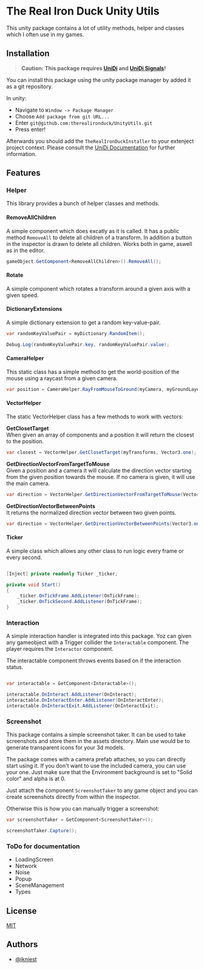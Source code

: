 
# The Real Iron Duck Unity Utils

This unity package contains a lot of utility methods, helper and classes which I often use in my games.


## Installation

> **Caution: This package requires [UniDi](https://github.com/UniDi/UniDi) and [UniDi Signals](https://github.com/UniDi/UniDi-Signals)!**

You can install this package using the unity package manager by added it as a git repository.

In unity:
- Navigate to `Window -> Package Manager`
- Choose `Add package from git URL...`
- Enter `git@github.com:therealironduck/UnityUtils.git`
- Press enter!

Afterwards you should add the `TheRealIronDuckInstaller` to your extenject project context. Please consult the [UniDi Documentation](https://github.com/UniDi/unidi.github.io/blob/master/docs/index.md) for further information.
## Features

### Helper
This library provides a bunch of helper classes and methods.

#### RemoveAllChildren
A simple component which does excatly as it is called. It has a public method `RemoveAll` to delete all children of a transform. In addition a button in the inspector is drawn to delete all children. Works both in game, aswell as in the editor.

```csharp
gameObject.GetComponent<RemoveAllChildren>().RemoveAll();
```

#### Rotate
A simple component which rotates a transform around a given axis with a given speed.

#### DictionaryExtensions
A simple dictionary extension to get a random key-value-pair.

```csharp
var randomKeyValuePair = myDictionary.RandomItem();

Debug.Log(randomKeyValuePair.key, randomKeyValuePair.value);
```

#### CameraHelper
This static class has a simple method to get the world-position of the mouse using a raycast from a given camera.

```csharp
var position = CameraHelper.RayFromMouseToGround(myCamera, myGroundLayerMask);
```

#### VectorHelper
The static VectorHelper class has a few methods to work with vectors:

**GetClosetTarget**  
When given an array of components and a position it will return the closest to the position.

```csharp
var closest = VectorHelper.GetClosetTarget(myTransforms, Vector3.one);
```

**GetDirectionVectorFromTargetToMouse**    
Given a position and a camera it will calculate the direction vector starting from the given position towards the mouse. If no camera is given, it will use the main camera.

```csharp
var direction = VectorHelper.GetDirectionVectorFromTargetToMouse(Vector3.one);
```

**GetDirectionVectorBetweenPoints**   
It returns the normalized direction vector between two given points.

```csharp
var direction = VectorHelper.GetDirectionVectorBetweenPoints(Vector3.one, Vector3.zero);
```

#### Ticker
A simple class which allows any other class to run logic every frame or every second.

```csharp

[Inject] private readonly Ticker _ticker;

private void Start()
{
    _ticker.OnTickFrame.AddListener(OnTickFrame);
    _ticker.OnTickSecond.AddListener(OnTickFrame);
}

```


### Interaction
A simple interaction handler is integrated into this package. Yoz can given any gameobject with a Trigger collider the `Interactable` component. The player requires the `Interactor` component.

The interactable component throws events based on if the interaction status.

```csharp

var interactable = GetComponent<Interactable>();

interactable.OnInteract.AddListener(OnInteract);
interactable.OnInteractEnter.AddListener(OnInteractEnter);
interactable.OnInteractExit.AddListener(OnInteractExit);

```


### Screenshot
This package contains a simple screenshot taker. It can be used to take screenshots and store them in the assets directory.
Main use would be to generate transparent icons for your 3d models.

The package comes with a camera prefab attaches, so you can directly start using it. If you don't want to use the included
camera, you can use your one. Just make sure that the Environment background is set to "Solid color" and alpha is at 0.

Just attach the component `ScreenshotTaker` to any game object and you can create screenshots
directly from within the inspector.

Otherwise this is how you can manually trigger a screenshot:

```csharp
var screenshotTaker = GetComponent<ScreenshotTaker>();

screenshotTaker.Capture();
```


### ToDo for documentation
- LoadingScreen
- Network
- Noise
- Popup
- SceneManagement
- Types

## License

[MIT](https://choosealicense.com/licenses/mit/)


## Authors

- [@jkniest](https://www.github.com/jkniest)


